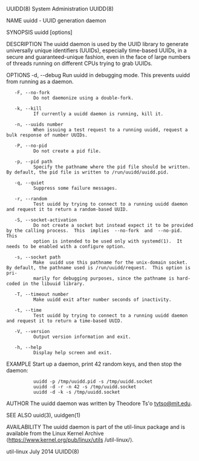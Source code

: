 UUIDD(8)                                                       System Administration                                                      UUIDD(8)

NAME
       uuidd - UUID generation daemon

SYNOPSIS
       uuidd [options]

DESCRIPTION
       The  uuidd  daemon is used by the UUID library to generate universally unique identifiers (UUIDs), especially time-based UUIDs, in a secure
       and guaranteed-unique fashion, even in the face of large numbers of threads running on different CPUs trying to grab UUIDs.

OPTIONS
       -d, --debug
              Run uuidd in debugging mode.  This prevents uuidd from running as a daemon.

       -F, --no-fork
              Do not daemonize using a double-fork.

       -k, --kill
              If currently a uuidd daemon is running, kill it.

       -n, --uuids number
              When issuing a test request to a running uuidd, request a bulk response of number UUIDs.

       -P, --no-pid
              Do not create a pid file.

       -p, --pid path
              Specify the pathname where the pid file should be written.  By default, the pid file is written to /run/uuidd/uuidd.pid.

       -q, --quiet
              Suppress some failure messages.

       -r, --random
              Test uuidd by trying to connect to a running uuidd daemon and request it to return a random-based UUID.

       -S, --socket-activation
              Do not create a socket but instead expect it to be provided by the calling process.  This  implies  --no-fork  and  --no-pid.   This
              option is intended to be used only with systemd(1).  It needs to be enabled with a configure option.

       -s, --socket path
              Make  uuidd use this pathname for the unix-domain socket.  By default, the pathname used is /run/uuidd/request.  This option is pri‐
              marily for debugging purposes, since the pathname is hard-coded in the libuuid library.

       -T, --timeout number
              Make uuidd exit after number seconds of inactivity.

       -t, --time
              Test uuidd by trying to connect to a running uuidd daemon and request it to return a time-based UUID.

       -V, --version
              Output version information and exit.

       -h, --help
              Display help screen and exit.

EXAMPLE
       Start up a daemon, print 42 random keys, and then stop the daemon:

              uuidd -p /tmp/uuidd.pid -s /tmp/uuidd.socket
              uuidd -d -r -n 42 -s /tmp/uuidd.socket
              uuidd -d -k -s /tmp/uuidd.socket

AUTHOR
       The uuidd daemon was written by Theodore Ts'o <tytso@mit.edu>.

SEE ALSO
       uuid(3), uuidgen(1)

AVAILABILITY
       The uuidd daemon is part of the util-linux package and is available from the Linux Kernel  Archive  ⟨https://www.kernel.org/pub/linux/utils
       /util-linux/⟩.

util-linux                                                           July 2014                                                            UUIDD(8)
